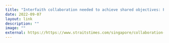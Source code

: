 ```yaml
---
title: "Interfaith collaboration needed to achieve shared objectives: Panel"
date: 2022-09-07
layout: link
description: ""
image: ""
external: https://https://www.straitstimes.com/singapore/collaboration-of-different-faiths-needed-to-achieve-shared-objectives-interfaith-conference-panel
---
```

